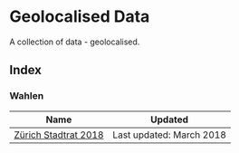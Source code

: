 # Geolocalised Data

A collection of data - geolocalised.

## Index

### Wahlen

| Name | Updated |
| ---- | ------- |
| [Zürich Stadtrat 2018](Wahlen-Zuerich-Stadtrat/) | Last updated: March 2018 |